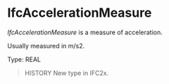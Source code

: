 # IfcAccelerationMeasure

_IfcAccelerationMeasure_ is a measure of acceleration.

Usually measured in m/s2.

Type: REAL

> HISTORY New type in IFC2x.
